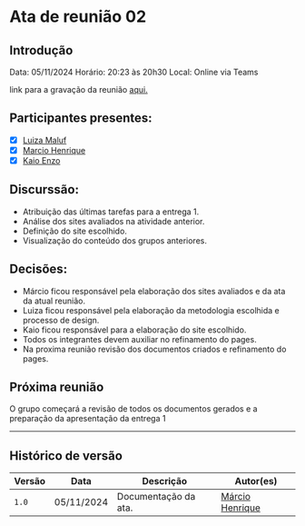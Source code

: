 # Ata de reunião 02

## Introdução

Data: 05/11/2024 Horário: 20:23 às 20h30 Local: Online via Teams

link para a gravação da reunião [aqui.](https://unbbr.sharepoint.com/sites/GRUPO8-IHC/Documentos%20Compartilhados/General/Recordings/Reuni%C3%A3o%20em%20_General_-20241105_202352-Meeting%20Recording.mp4?web=1&referrer=Teams.TEAMS-ELECTRON&referrerScenario=MeetingChicletGetLink.view)

## Participantes presentes:

- [x] [Luiza Maluf](https://github.com/LuizaMaluf)
- [x] [Marcio Henrique](https://github.com/DeM4rcio)
- [x] [Kaio Enzo](https://github.com/kaioenzo)

## Discurssão:

- Atribuição das últimas tarefas para a entrega 1.
- Análise dos sites avaliados na atividade anterior.
- Definição do site escolhido.
- Visualização do conteúdo dos grupos anteriores.


## Decisões:

- Márcio ficou responsável pela elaboração dos sites avaliados e da ata da atual reunião.
- Luiza ficou responsável pela elaboração da metodologia escolhida e processo de design.
- Kaio ficou responsável para a elaboração do site escolhido.
- Todos os integrantes devem auxiliar no refinamento do pages.
- Na proxima reunião revisão dos documentos criados e refinamento do pages.

## Próxima reunião

O grupo começará a revisão de todos os documentos gerados e a preparação da apresentação da entrega 1

---
## Histórico de versão

| Versão |    Data    |      Descrição      |             Autor(es)                        |
|--------|------------|---------------------|----------------------------------------------|
| `1.0`  | 05/11/2024 | Documentação da ata. | [Márcio Henrique](https://github.com/DeM4rcio)   |